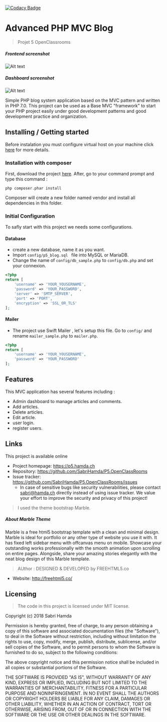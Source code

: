 [![Codacy Badge](https://api.codacy.com/project/badge/Grade/56de77e63685493f95f6d0d97dd5f098)](https://www.codacy.com/app/SabriHamda/P5.OpenClassRooms?utm_source=github.com&amp;utm_medium=referral&amp;utm_content=SabriHamda/P5.OpenClassRooms&amp;utm_campaign=Badge_Grade)
# Advanced PHP MVC Blog
> Projet 5 OpenClassrooms

##### Frontend screenshot 


![Alt text](https://hamda.ch/images/readme/front-screenshot.png?raw=true "front-end")

##### Dashboard screenshot 

![Alt text](https://hamda.ch/images/readme/dashboard-screenshot.png?raw=true "front-end")




Simple PHP blog system application based on the MVC pattern and written in PHP 7.0. 
This project can be used as a Base MVC "framework" to start your PHP project easily under good development patterns 
and good development practice and organization.

## Installing / Getting started

Before instalation you must configure virtual host on your machine click [here](http://www.numediaweb.com/configure-virtual-hosts/950) for more details.

### Installation with composer

First, download the project [here](https://github.com/SabriHamda/P5.OpenClassRooms/archive/master.zip).
After, go to your command prompt and type this command :

```shell
php composer.phar install
```

Composer will create a new folder named vendor and install all dependencies in this folder.

### Initial Configuration

To safly start with this project we needs some configurations.
#### Database 
* create a new database, name it as you want.
* Import  ```config/p5_blog.sql ``` file into MySQL or MariaDB.
* Change the name of ```config/db_sample.php``` to ```config/db.php``` and set your connexion.

```php
<?php
return [
    'username' => 'YOUR_YOUSERNAME',
    'password' => 'YOUR_PASSWORD',
    'server' => 'SMTP_SERVER',
    'port' => 'PORT',
    'encryption' => 'SSL_OR_TLS'
];
``` 
#### Mailer
* The project use Swift Mailer , let's setup this file.
Go to ```config/``` and rename  ```mailer_sample.php``` to ```mailer.php```.

```php
<?php
return [
    'username' => 'YOUR_YOUSERNAME',
    'password' => 'YOUR_PASSWORD'
];
``` 


## Features

This MVC application has several features including :
* Admin dashboard to manage articles and comments.
* Add articles.
* Delete articles.
* Edit article. 
* user login. 
* register users.



## Links
This project is available online

- Project homepage: https://p5.hamda.ch
- Repository: https://github.com/SabriHamda/P5.OpenClassRooms
- Issue tracker: https://github.com/SabriHamda/P5.OpenClassRooms/issues
  - In case of sensitive bugs like security vulnerabilities, please contact
    sabri@hamda.ch directly instead of using issue tracker. We value your effort
    to improve the security and privacy of this project!



>I used the theme bootstrap Marble.
##### About Marble Theme

Marble is a free html5 bootstrap template with a clean and minimal design. Marble is ideal for portfolio or 
any other type of website you use it with. It has fixed left sidebar menu with offcanvas menu on mobile. 
Showcase your outstanding works professionally with the smooth animation upon scrolling on entire pages.
Alongside, share your amazing stories elegantly with the neat blog design of this Marble template.

>AUthor :
DESIGNED & DEVELOPED by FREEHTML5.co

* Website: http://freehtml5.co/




## Licensing

>The code in this project is licensed under MIT license.

Copyright (c) 2018 Sabri Hamda

Permission is hereby granted, free of charge, to any person obtaining a copy
of this software and associated documentation files (the "Software"), to deal
in the Software without restriction, including without limitation the rights
to use, copy, modify, merge, publish, distribute, sublicense, and/or sell
copies of the Software, and to permit persons to whom the Software is
furnished to do so, subject to the following conditions:

The above copyright notice and this permission notice shall be included in all
copies or substantial portions of the Software.

THE SOFTWARE IS PROVIDED "AS IS", WITHOUT WARRANTY OF ANY KIND, EXPRESS OR
IMPLIED, INCLUDING BUT NOT LIMITED TO THE WARRANTIES OF MERCHANTABILITY,
FITNESS FOR A PARTICULAR PURPOSE AND NONINFRINGEMENT. IN NO EVENT SHALL THE
AUTHORS OR COPYRIGHT HOLDERS BE LIABLE FOR ANY CLAIM, DAMAGES OR OTHER
LIABILITY, WHETHER IN AN ACTION OF CONTRACT, TORT OR OTHERWISE, ARISING FROM,
OUT OF OR IN CONNECTION WITH THE SOFTWARE OR THE USE OR OTHER DEALINGS IN THE
SOFTWARE.
